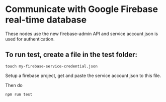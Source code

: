 # Communicate with Google Firebase real-time database

These nodes use the new firebase-admin API and service account json is used for authentication.

## To run test, create a file in the test folder:

    touch my-firebase-service-credential.json

Setup a firebase project, get and paste the service account json to this file.

Then do

    npm run test

